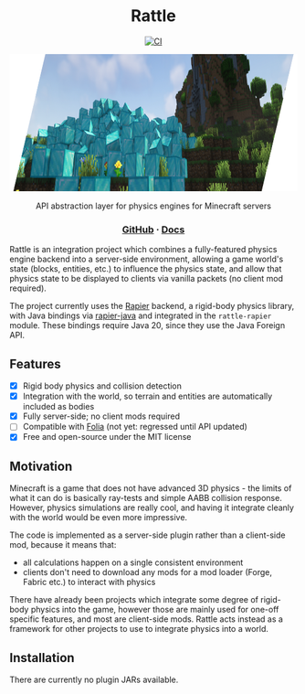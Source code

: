 <div align="center">

# Rattle
[![CI](https://img.shields.io/github/actions/workflow/status/aecsocket/rattle/build.yml)](https://github.com/aecsocket/rattle/actions/workflows/build.yml)

<img src="static/banner.png" height="240"/>

API abstraction layer for physics engines for Minecraft servers

### [GitHub](https://github.com/aecsocket/rattle) · [Docs](https://aecsocket.github.io/rattle)

</div>

Rattle is an integration project which combines a fully-featured physics engine backend into a server-side environment,
allowing a game world's state (blocks, entities, etc.) to influence the physics state, and allow that physics state to be
displayed to clients via vanilla packets (no client mod required).

The project currently uses the [Rapier](https://github.com/dimforge/rapier) backend, a rigid-body physics library,
with Java bindings via [rapier-java](https://github.com/aecsocket/rapier-java) and integrated in the `rattle-rapier` module.
These bindings require Java 20, since they use the Java Foreign API.

## Features

- [x] Rigid body physics and collision detection
- [x] Integration with the world, so terrain and entities are automatically included as bodies
- [x] Fully server-side; no client mods required
- [ ] Compatible with [Folia](https://github.com/PaperMC/Folia) (not yet: regressed until API updated)
- [x] Free and open-source under the MIT license

## Motivation

Minecraft is a game that does not have advanced 3D physics - the limits of what it can do is basically ray-tests and
simple AABB collision response. However, physics simulations are really cool, and having it integrate cleanly with the
world would be even more impressive.

The code is implemented as a server-side plugin rather than a client-side mod, because it means that:
- all calculations happen on a single consistent environment
- clients don't need to download any mods for a mod loader (Forge, Fabric etc.) to interact with physics

There have already been projects which integrate some degree of rigid-body physics into the game, however those are mainly
used for one-off specific features, and most are client-side mods. Rattle acts instead as a framework for other projects
to use to integrate physics into a world.

## Installation

There are currently no plugin JARs available.

